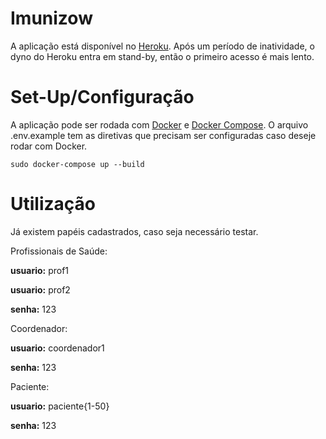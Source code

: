 # Imunizow

A aplicação está disponível no [Heroku](https://imunizow.herokuapp.com/). Após um período de inatividade, o dyno do Heroku entra em stand-by, então o primeiro acesso é mais lento.

# Set-Up/Configuração

A aplicação pode ser rodada com [Docker](https://docs.docker.com/engine/install/) e [Docker Compose](https://docs.docker.com/compose/install/). O arquivo .env.example tem as diretivas que precisam ser configuradas caso deseje rodar com Docker. 

```
sudo docker-compose up --build
```

# Utilização

Já existem papéis cadastrados, caso seja necessário testar. 

Profissionais de Saúde: 

**usuario:** prof1

**usuario:** prof2

**senha:** 123

Coordenador:

**usuario:** coordenador1

**senha:** 123

Paciente:

**usuario:** paciente{1-50}

**senha:** 123
